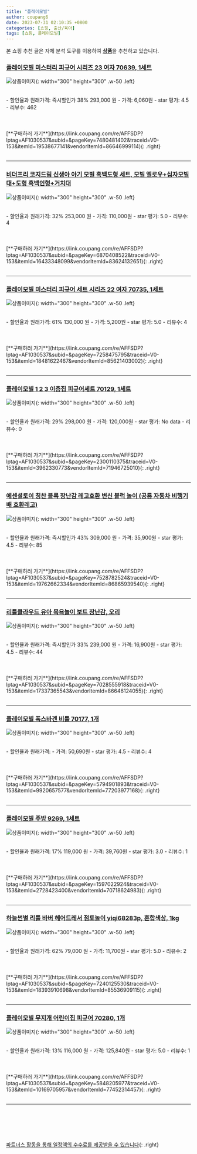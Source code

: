 ```yaml
---
title: "플레이모빌"
author: coupang6
date: 2023-07-31 02:10:35 +0800
categories: [쇼핑, 출산/육아]
tags: [쇼핑, 플레이모빌]
---
```


본 쇼핑 추천 글은 자체 분석 도구를 이용하여 [**상품**](https://link.coupang.com/a/bao1ui)을 추천하고 있습니다.

### [플레이모빌 미스터리 피규어 시리즈 23 여자 70639, 1세트](https://link.coupang.com/re/AFFSDP?lptag=AF1030537&subid=&pageKey=7480481402&traceid=V0-153&itemId=19538677141&vendorItemId=86646999114)

![상품이미지](https://thumbnail9.coupangcdn.com/thumbnails/remote/230x230ex/image/retail/images/2023/07/21/12/9/4c0bb1b9-5740-47a1-b7eb-4c0935ff0903.jpg){: width="300" height="300" .w-50 .left}


<br>
- 할인율과 원래가격: 즉시할인가 38%  293,000   원
- 가격: 6,060원
- star 평가: 4.5
- 리뷰수: 462
<br>
<br>
<br>
<br>
[**구매하러 가기**](https://link.coupang.com/re/AFFSDP?lptag=AF1030537&subid=&pageKey=7480481402&traceid=V0-153&itemId=19538677141&vendorItemId=86646999114){: .right}
<br>
<br>

---

### [비더프리 코지드림 신생아 아기 모빌 흑백도형 세트, 모빌 엘로우+십자모빌대+도형 흑백인형+거치대](https://link.coupang.com/re/AFFSDP?lptag=AF1030537&subid=&pageKey=6870408522&traceid=V0-153&itemId=16433348099&vendorItemId=83624132651)

![상품이미지](https://thumbnail9.coupangcdn.com/thumbnails/remote/230x230ex/image/vendor_inventory/9cdc/090c3162b497013d62908350921e7536965600785b62f366fd2fa3bfa7ab.jpg){: width="300" height="300" .w-50 .left}


<br>
- 할인율과 원래가격: 32%  253,000   원
- 가격: 110,000원
- star 평가: 5.0
- 리뷰수: 4
<br>
<br>
<br>
<br>
[**구매하러 가기**](https://link.coupang.com/re/AFFSDP?lptag=AF1030537&subid=&pageKey=6870408522&traceid=V0-153&itemId=16433348099&vendorItemId=83624132651){: .right}
<br>
<br>

---

### [플레이모빌 미스터리 피규어 세트 시리즈 22 여자 70735, 1세트](https://link.coupang.com/re/AFFSDP?lptag=AF1030537&subid=&pageKey=7258475795&traceid=V0-153&itemId=18481622467&vendorItemId=85621403002)

![상품이미지](https://thumbnail8.coupangcdn.com/thumbnails/remote/230x230ex/image/rs_quotation_api/nnuhslol/a82c238e97104046bca697d266010030.jpg){: width="300" height="300" .w-50 .left}


<br>
- 할인율과 원래가격: 61%  130,000   원
- 가격: 5,200원
- star 평가: 5.0
- 리뷰수: 4
<br>
<br>
<br>
<br>
[**구매하러 가기**](https://link.coupang.com/re/AFFSDP?lptag=AF1030537&subid=&pageKey=7258475795&traceid=V0-153&itemId=18481622467&vendorItemId=85621403002){: .right}
<br>
<br>

---

### [플레이모빌 1 2 3 이층집 피규어세트 70129, 1세트](https://link.coupang.com/re/AFFSDP?lptag=AF1030537&subid=&pageKey=2300110375&traceid=V0-153&itemId=3962330773&vendorItemId=71946725010)

![상품이미지](https://thumbnail10.coupangcdn.com/thumbnails/remote/230x230ex/image/retail/images/2020/10/26/18/7/565278b6-5289-43c7-8ab4-7d3763332d76.jpg){: width="300" height="300" .w-50 .left}


<br>
- 할인율과 원래가격: 29%  298,000   원
- 가격: 120,000원
- star 평가: No data
- 리뷰수: 0
<br>
<br>
<br>
<br>
[**구매하러 가기**](https://link.coupang.com/re/AFFSDP?lptag=AF1030537&subid=&pageKey=2300110375&traceid=V0-153&itemId=3962330773&vendorItemId=71946725010){: .right}
<br>
<br>

---

### [에센셜토이 칭찬 블록 장난감 레고호환 변신 블럭 놀이 (공룡 자동차 비행기 배 호환레고)](https://link.coupang.com/re/AFFSDP?lptag=AF1030537&subid=&pageKey=7528782524&traceid=V0-153&itemId=19762662334&vendorItemId=86865939540)

![상품이미지](https://thumbnail8.coupangcdn.com/thumbnails/remote/230x230ex/image/vendor_inventory/f979/2875185681cd645f571f523100033965fdb20dccbec202ef9aff8634a57a.jpg){: width="300" height="300" .w-50 .left}


<br>
- 할인율과 원래가격: 즉시할인가 43%  309,000   원
- 가격: 35,900원
- star 평가: 4.5
- 리뷰수: 85
<br>
<br>
<br>
<br>
[**구매하러 가기**](https://link.coupang.com/re/AFFSDP?lptag=AF1030537&subid=&pageKey=7528782524&traceid=V0-153&itemId=19762662334&vendorItemId=86865939540){: .right}
<br>
<br>

---

### [리틀클라우드 유아 목욕놀이 보트 장난감, 오리](https://link.coupang.com/re/AFFSDP?lptag=AF1030537&subid=&pageKey=7028555918&traceid=V0-153&itemId=17337365543&vendorItemId=86646124055)

![상품이미지](https://thumbnail6.coupangcdn.com/thumbnails/remote/230x230ex/image/retail/images/2023/07/21/11/4/0efe11d4-5855-475b-a561-c3c8016dfc03.jpg){: width="300" height="300" .w-50 .left}


<br>
- 할인율과 원래가격: 즉시할인가 33%  239,000   원
- 가격: 16,900원
- star 평가: 4.5
- 리뷰수: 44
<br>
<br>
<br>
<br>
[**구매하러 가기**](https://link.coupang.com/re/AFFSDP?lptag=AF1030537&subid=&pageKey=7028555918&traceid=V0-153&itemId=17337365543&vendorItemId=86646124055){: .right}
<br>
<br>

---

### [플레이모빌 폭스바겐 비틀 70177, 1개](https://link.coupang.com/re/AFFSDP?lptag=AF1030537&subid=&pageKey=5794901893&traceid=V0-153&itemId=9920657577&vendorItemId=77203977168)

![상품이미지](https://thumbnail8.coupangcdn.com/thumbnails/remote/230x230ex/image/rs_quotation_api/yj3pnznt/cee3055be4e44046ad2339bdeda3fda6.jpg){: width="300" height="300" .w-50 .left}


<br>
- 할인율과 원래가격: 
- 가격: 50,690원
- star 평가: 4.5
- 리뷰수: 4
<br>
<br>
<br>
<br>
[**구매하러 가기**](https://link.coupang.com/re/AFFSDP?lptag=AF1030537&subid=&pageKey=5794901893&traceid=V0-153&itemId=9920657577&vendorItemId=77203977168){: .right}
<br>
<br>

---

### [플레이모빌 주방 9269, 1세트](https://link.coupang.com/re/AFFSDP?lptag=AF1030537&subid=&pageKey=1597022924&traceid=V0-153&itemId=2728423400&vendorItemId=70718624983)

![상품이미지](https://thumbnail10.coupangcdn.com/thumbnails/remote/230x230ex/image/retail/images/2020/05/12/18/4/a9463776-9494-442d-968a-99d51d42b5ff.jpg){: width="300" height="300" .w-50 .left}


<br>
- 할인율과 원래가격: 17%  119,000   원
- 가격: 39,760원
- star 평가: 3.0
- 리뷰수: 1
<br>
<br>
<br>
<br>
[**구매하러 가기**](https://link.coupang.com/re/AFFSDP?lptag=AF1030537&subid=&pageKey=1597022924&traceid=V0-153&itemId=2728423400&vendorItemId=70718624983){: .right}
<br>
<br>

---

### [하늘썬별 리틀 바버 헤어드레서 점토놀이 yiqi68283p, 혼합색상, 1kg](https://link.coupang.com/re/AFFSDP?lptag=AF1030537&subid=&pageKey=7240125530&traceid=V0-153&itemId=18393910698&vendorItemId=85536909115)

![상품이미지](https://thumbnail8.coupangcdn.com/thumbnails/remote/230x230ex/image/rs_quotation_api/fqk21fnz/8e56aad959e34d12a4d9bfd59387dd6a.jpg){: width="300" height="300" .w-50 .left}


<br>
- 할인율과 원래가격: 62%  79,000   원
- 가격: 11,700원
- star 평가: 5.0
- 리뷰수: 2
<br>
<br>
<br>
<br>
[**구매하러 가기**](https://link.coupang.com/re/AFFSDP?lptag=AF1030537&subid=&pageKey=7240125530&traceid=V0-153&itemId=18393910698&vendorItemId=85536909115){: .right}
<br>
<br>

---

### [플레이모빌 무지개 어린이집 피규어 70280, 1개](https://link.coupang.com/re/AFFSDP?lptag=AF1030537&subid=&pageKey=5848205977&traceid=V0-153&itemId=10169705957&vendorItemId=77452314457)

![상품이미지](https://thumbnail9.coupangcdn.com/thumbnails/remote/230x230ex/image/rs_quotation_api/mkj8kmtf/2cecae06a6c741e7849b95b1ae5742e2.jpg){: width="300" height="300" .w-50 .left}


<br>
- 할인율과 원래가격: 13%  116,000   원
- 가격: 125,840원
- star 평가: 5.0
- 리뷰수: 1
<br>
<br>
<br>
<br>
[**구매하러 가기**](https://link.coupang.com/re/AFFSDP?lptag=AF1030537&subid=&pageKey=5848205977&traceid=V0-153&itemId=10169705957&vendorItemId=77452314457){: .right}
<br>
<br>

---
<br><br><br><br><br> [파트너스 활동을 통해 일정액의 수수료를 제공받을 수 있습니다](https://link.coupang.com/a/bao1ui){: .right}